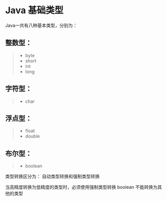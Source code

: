 # Java 基础类型
Java一共有八种基本类型，分别为：
## 整数型：
> * byte
> * short
> * int
> * long

## 字符型：
> * char
## 浮点型：
> * float
> * double

## 布尔型：
> * boolean


类型转换区分为：
自动类型转换和强制类型转换

当高精度转换为低精度的类型时，必须使用强制类型转换
boolean 不能转换为其他的类型







